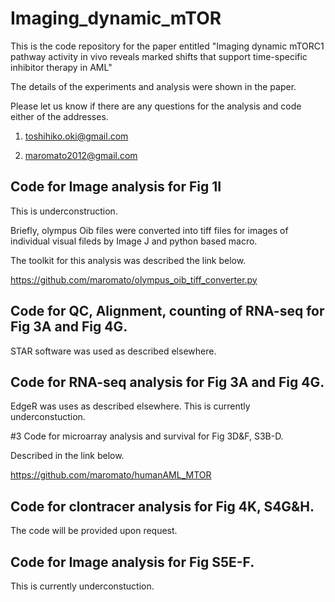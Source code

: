 # Imaging_dynamic_mTOR
This is the code repository for the paper entitled "Imaging dynamic mTORC1 pathway activity in vivo reveals marked shifts that support time-specific inhibitor therapy in AML" 

The details of the experiments and analysis were shown in the paper.

Please let us know if there are any questions for the analysis and code either of the addresses.

1. toshihiko.oki@gmail.com

2. maromato2012@gmail.com

## Code for Image analysis for Fig 1I

This is underconstruction.

Briefly, olympus Oib files were converted into tiff files for images of individual visual fileds by Image J and python based macro.

The toolkit for this analysis was described the link below.

https://github.com/maromato/olympus_oib_tiff_converter.py

## Code for QC, Alignment, counting of RNA-seq for Fig 3A and Fig 4G.

STAR software was used as described elsewhere. 

## Code for RNA-seq analysis for Fig 3A and Fig 4G.

EdgeR was uses as described elsewhere. This is currently underconstuction. 

#3 Code for microarray analysis and survival for Fig 3D&F, S3B-D.

Described in the link below.

https://github.com/maromato/humanAML_MTOR

## Code for clontracer analysis for Fig 4K, S4G&H.
The code will be provided upon request.

## Code for Image analysis for Fig S5E-F.
This is currently underconstuction.
